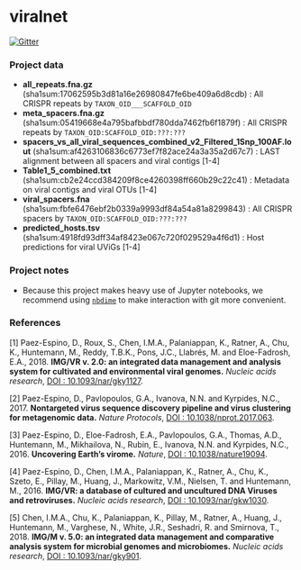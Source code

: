 # viralnet

[![Gitter](https://badges.gitter.im/viralnet/community.svg)](https://gitter.im/viralnet/community?utm_source=badge&utm_medium=badge&utm_campaign=pr-badge&utm_content=badge)

### Project data

* **all_repeats.fna.gz**                                                  (sha1sum:17062595b3d81a16e26980847fe6be409a6d8cdb) : All CRISPR repeats by `TAXON_OID___SCAFFOLD_OID`
* **meta_spacers.fna.gz**                                                 (sha1sum:05419668e4a795bafbbdf780dda7462fb6f1879f) : All CRISPR repeats by `TAXON_OID:SCAFFOLD_OID:???:???`
* **spacers_vs_all_viral_sequences_combined_v2_Filtered_1Snp_100AF.lout** (sha1sum:af4263106836c6773ef7f82ace24a3a35a2d67c7) : LAST alignment between all spacers and viral contigs [1-4]
* **Table1_5_combined.txt**                                               (sha1sum:cb2e24ccd384209f8ce4260398ff660b29c22c41) : Metadata on viral contigs and viral OTUs [1-4]
* **viral_spacers.fna**                                                   (sha1sum:fbfe6476ebf2b0339a9993df84a54a81a8299843) : All CRISPR spacers by `TAXON_OID:SCAFFOLD_OID:???:???`
* **predicted_hosts.tsv**                                                 (sha1sum:4918fd93dff34af8423e067c720f029529a4f6d1) : Host predictions for viral UViGs [1-4]

### Project notes

* Because this project makes heavy use of Jupyter notebooks, we recommend using
  [`nbdime`](https://nbdime.readthedocs.io/en/stable/index.html) to make
  interaction with git more convenient.

### References

[1] Paez-Espino, D., Roux, S., Chen, I.M.A., Palaniappan, K., Ratner, A., Chu, K., Huntemann, M., Reddy, T.B.K., Pons, J.C., Llabrés, M. and Eloe-Fadrosh, E.A., 2018. **IMG/VR v. 2.0: an integrated data management and analysis system for cultivated and environmental viral genomes.** *Nucleic acids research*, [DOI : 10.1093/nar/gky1127](https://doi.org/10.1093/nar/gky1127).

[2] Paez-Espino, D., Pavlopoulos, G.A., Ivanova, N.N. and Kyrpides, N.C., 2017. **Nontargeted virus sequence discovery pipeline and virus clustering for metagenomic data.** *Nature Protocols*, [DOI : 10.1038/nprot.2017.063](https://doi.org/10.1038/nprot.2017.063).

[3] Paez-Espino, D., Eloe-Fadrosh, E.A., Pavlopoulos, G.A., Thomas, A.D., Huntemann, M., Mikhailova, N., Rubin, E., Ivanova, N.N. and Kyrpides, N.C., 2016. **Uncovering Earth’s virome.** *Nature*, [DOI : 10.1038/nature19094](https://doi.org/10.1038/nature19094).

[4] Paez-Espino, D., Chen, I.M.A., Palaniappan, K., Ratner, A., Chu, K., Szeto, E., Pillay, M., Huang, J., Markowitz, V.M., Nielsen, T. and Huntemann, M., 2016. **IMG/VR: a database of cultured and uncultured DNA Viruses and retroviruses.** *Nucleic acids research*, [DOI : 10.1093/nar/gkw1030](https://doi.org/10.1093/nar/gkw1030).

[5] Chen, I.M.A., Chu, K., Palaniappan, K., Pillay, M., Ratner, A., Huang, J., Huntemann, M., Varghese, N., White, J.R., Seshadri, R. and Smirnova, T., 2018. **IMG/M v. 5.0: an integrated data management and comparative analysis system for microbial genomes and microbiomes.** *Nucleic acids research*, [DOI : 10.1093/nar/gky901](https://doi.org/10.1093/nar/gky901).
